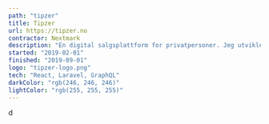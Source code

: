 ```yaml
---
path: "tipzer"
title: Tipzer
url: https://tipzer.no
contractor: Nextmark
description: "En digital salgsplattform for privatpersoner. Jeg utviklet frontend og fungerende backend. Jeg tilegnet meg kompetanse innen det å bygge GraphQL-apier og legge på ekstra funksjonalitet som automatiserte SMS og epost-tjenester."
started: "2019-02-01"
finished: "2019-09-01"
logo: "tipzer-logo.png"
tech: "React, Laravel, GraphQL"
darkColor: "rgb(246, 246, 246)"
lightColor: "rgb(255, 255, 255)"
---
```


d
